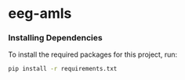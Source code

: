 # eeg-amls

### Installing Dependencies

To install the required packages for this project, run:

```bash
pip install -r requirements.txt

